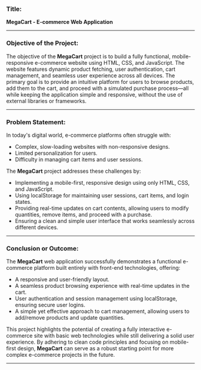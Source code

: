 

### **Title:**
**MegaCart - E-commerce Web Application**

---

### **Objective of the Project:**
The objective of the **MegaCart** project is to build a fully functional, mobile-responsive e-commerce website using HTML, CSS, and JavaScript. The website features dynamic product fetching, user authentication, cart management, and seamless user experience across all devices. The primary goal is to provide an intuitive platform for users to browse products, add them to the cart, and proceed with a simulated purchase process—all while keeping the application simple and responsive, without the use of external libraries or frameworks.

---

### **Problem Statement:**
In today's digital world, e-commerce platforms often struggle with:
- Complex, slow-loading websites with non-responsive designs.
- Limited personalization for users.
- Difficulty in managing cart items and user sessions.

The **MegaCart** project addresses these challenges by:
- Implementing a mobile-first, responsive design using only HTML, CSS, and JavaScript.
- Using localStorage for maintaining user sessions, cart items, and login states.
- Providing real-time updates on cart contents, allowing users to modify quantities, remove items, and proceed with a purchase.
- Ensuring a clean and simple user interface that works seamlessly across different devices.

---

### **Conclusion or Outcome:**
The **MegaCart** web application successfully demonstrates a functional e-commerce platform built entirely with front-end technologies, offering:
- A responsive and user-friendly layout.
- A seamless product browsing experience with real-time updates in the cart.
- User authentication and session management using localStorage, ensuring secure user logins.
- A simple yet effective approach to cart management, allowing users to add/remove products and update quantities.

This project highlights the potential of creating a fully interactive e-commerce site with basic web technologies while still delivering a solid user experience. By adhering to clean code principles and focusing on mobile-first design, **MegaCart** can serve as a robust starting point for more complex e-commerce projects in the future.

---

